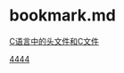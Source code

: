 # bookmark.md
[C语言中的头文件和C文件](https://blog.csdn.net/u012983538/article/details/37601287)

[4444](#gdgdg)

